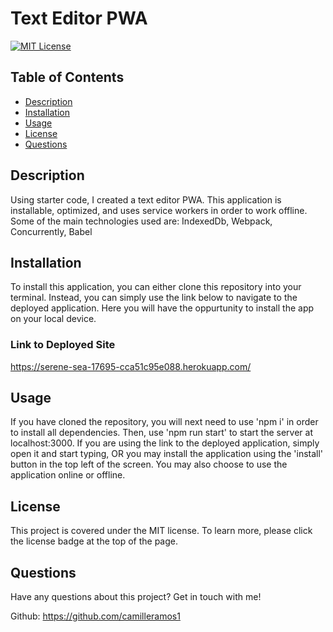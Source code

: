 # Text Editor PWA

[![MIT License](https://img.shields.io/badge/License-MIT-blue)](https://opensource.org/licenses/MIT)

## Table of Contents
* [Description](#description)
* [Installation](#installation)
* [Usage](#usage)
* [License](#license)
* [Questions](#questions)

## Description
Using starter code, I created a text editor PWA. This application is installable, optimized, and uses service workers in order to work offline.  Some of the main technologies used are: IndexedDb, Webpack, Concurrently, Babel

## Installation
To install this application, you can either clone this repository into your terminal. Instead, you can simply use the link below to navigate to the deployed application. Here you will have the oppurtunity to install the app on your local device. 

### Link to Deployed Site
https://serene-sea-17695-cca51c95e088.herokuapp.com/


## Usage
If you have cloned the repository, you will next need to use 'npm i' in order to install all dependencies. Then, use 'npm run start' to start the server at localhost:3000. If you are using the link to the deployed application, simply open it and start typing, 
OR 
you may install the application using the 'install' button in the top left of the screen. You may also choose to use the application online or offline. 

## License
This project is covered under the MIT license. To learn more, please click the license badge at the top of the page.

## Questions
Have any questions about this project? Get in touch with me!

Github: https://github.com/camilleramos1